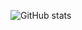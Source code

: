 

![GitHub stats](https://github-readme-stats.vercel.app/api?username=ephyg&theme=github_dark&show_icons=true)
